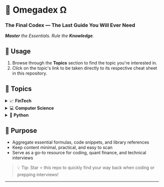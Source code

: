# 📔 Omegadex Ω 
### The Final Codex — The Last Guide You Will Ever Need
***Master** the Essentials. Rule the **Knowledge**.*  

## 🚀 Usage  
1. Browse through the **Topics** section to find the topic you're interested in.  
2. Click on the topic's link to be taken directly to its respective cheat sheet in this repository.


## 📌 Topics

<details>
<summary>📈 <strong>FinTech</strong></summary>

<details>
<summary>📃 <strong>Theory</strong></summary>    

- **Vectorized VS Event Driven BackTesting**: Compares vectorized and event-driven backtesting approaches, highlighting their differences in speed, realism, complexity, and use cases for trading strategy evaluation         
→ [vectorized_vs_eventdriven_backtesting.md](FinTech/Theory/Vectorized_vs_EventDriven_BackTesting/vectorized_vs_eventdriven_backtesting.md)  

  --- 

</details> <!-- Close Theory -->

<details>
<summary>💹 <strong>Algorithmic Trading Strategies</strong></summary>    

- **Buy and Hold Strategy**: Demonstrates how to implement and visualize a buy and hold investment strategy by calculating and plotting cumulative portfolio returns from historical stock data       
→ [buy_and_hold_strategy.ipynb](FinTech/Aglorithmic_Trading_Strategies/Buy_and_Hold_Strategy/buy_and_hold_strategy.ipynb)  

- **Support Vector Classifier Strategy**: Demonstrates how to build, evaluate, and backtest a Support Vector Classifier (SVC) trading strategy on S&P 500 data, including feature engineering, signal prediction, and cumulative returns visualization         
→ [support_vector_classifier_strategy.ipynbb](FinTech/Aglorithmic_Trading_Strategies/Support_Vector_Classifier_Strategy/support_vector_classifier_strategy.ipynb)  

  --- 

</details> <!-- Close Algorithmic Trading Strategies -->


<details>
<summary>⚙️ <strong>Options</strong></summary>    

- **Call Option Payoff**: Explains and visualizes the profit and loss profiles of call option buyers and sellers by plotting payoff graphs for a 900 strike price call on Infosys stock         
→ [call_option_payoff.ipynb](FinTech/Options/Call_Option_Payoff/call_option_payoff.ipynb)  

- **Bull Call Spread Payoff**: Explains and visualizes the bull call spread options strategy by plotting the combined payoff of a long 920 strike call and a short 940 strike call on Infosys stock          
→ [bull_call_spread_payoff.ipynb](FinTech/Options/Bull_Call_Spread_Payoff/bull_call_spread_payoff.ipynb)  

- **Bear Put Spread Payoff**: Explains and visualizes the bear put spread options strategy by plotting the combined payoff of a long 880 strike put and a short 860 strike put on Infosys stock            
→ [bear_put_spread_payoff.ipynb](FinTech/Options/Bear_Put_Spread_Payoff/bear_put_spread_payoff.ipynb) 

  --- 

</details> <!-- Close Options -->


<details>
<summary>👓 <strong>Data Visualization</strong></summary>    

- **Data_Visualization**: Time series visualization using Matplotlib, covering line plots, custom styling, multi-series charts, scatter plots, and histograms with full annotations      
→ [data_visualization.py](FinTech/Data_Visualization/data_visualization.py)  
    - Python notebook format for interactive data visualization  
    → [data_visualization.ipynb](FinTech/Data_Visualization/data_visualization.ipynb)  
- **3D Visualization**: Visualize implied volatility surfaces with 3D plotting in Python to explore the power of multi-dimensional financial data representation  
→ [3d_visualization.ipynb](FinTech/Data_Visualization/3D_Visualization/3d_visualization.ipynb)
- **Plotting Candlesticks**: Download, process, and visualize S&P 500 (SPY) historical price data as an interactive candlestick chart using Bokeh in Python    
→ [plotting_candlesticks.ipynb](FinTech/Data_Visualization/Plotting_Candlesticks/plotting_candlesticks.ipynb)
- **Bollinger Bands**: Calculate and plot Bollinger Bands for historical price data using Python and matplotlib.    
→ [bollinger_bands.ipynb](FinTech/Data_Visualization/Bollinger_Bands/bollinger_bands.ipynb)
 
  --- 

</details> <!-- Close Data Visualization -->



- **Time Value of Money (TVM)**  
Core formulas for calculating PV, FV, annuities, and interest in LATEX-style math notation format   
→ [time_value_money.md](FinTech/TVM/time_value_money.md)

  - Core formulas for calculating PV, FV, annuities, and interest in python coding format   
  → [time_value_money.py](FinTech/TVM/time_value_money.py)

- **Times Series Data**  
Key concepts and structures in time series data, including OHLCV, LTP, data granularities, and distinctions between time-related data types like cross-sectional, longitudinal, and panel data    
→ [time_series_data.md](FinTech/Time_Series_Data/time_series_data.md)

- **Libraries and SDKs for FinTech/Quant**  
  Overview of essential Python libraries, SDKs, and APIs for financial analysis, trading, and ML  
  → [libs_and_sdks.md](FinTech/libs_and_sdks/libs_and_sdks.md)

- **Quant Project Setup**  
 Provides a general template fo a clean, reproducible quant project  
→ [quant_project_setup.md](FinTech/Quant_Project_Setup/quant_project_setup.md)

- **Computing Historical Volatility**  
 Demonstrates how to calculate and visualize 20-day historical volatility for Apple stock by computing daily log returns and rolling standard deviation    
→ [computing_historical_volatility.ipynb](FinTech/Computing_Historical_Volatility/computing_historical_volatility.ipynb)



</details> <!-- Close FinTech -->

<details>
<summary>💻 <strong>Computer Science</strong></summary>

<details>
<summary>🤖 <strong>Machine Learning</strong></summary>

- **Linear Regression**  
    Explains and demonstrates linear regression using scikit-learn, covering data preparation, model training, evaluation, and visualization of results      
    → [linear_regression.ipynb](Computer_Science/Machine_Learning/Linear_Regression/linear_regression.ipynb)

- **Logistic Regression**  
  Demonstrates logistic regression using scikit-learn, including data preparation, model training, prediction, and visualization on the Iris dataset    
  → [logistic_regression.ipynb](Computer_Science/Machine_Learning/Logistic_Regression/logistic_regression.ipynb)
  
- **KNN Classification**  
  Demonstrates K-Nearest Neighbors (KNN) classification using scikit-learn, including model training, prediction, and visualization of decision boundaries on the Iris dataset        
  → [knn_classification.ipynb](Computer_Science/Machine_Learning/KNN_Classification/knn_classification.ipynb)

- **Support Vector Machine**  
  Support Vector Machine (SVM) classification using scikit-learn, including model training, hyperplane creation, and visualization of decision boundaries          
  → [support_vector_machine.ipynb](Computer_Science/Machine_Learning/Support_Vector_Machine/support_vector_machine.ipynb)

- **Random Forrest**  
  Random Forest algorithm for classification using scikit-learn, including feature engineering, model training, and accuracy evaluation on stock price data           
  → [random_forest.ipynb](Computer_Science/Machine_Learning/Random_Forest/random_forest.ipynb)

- **Artificial Neural Networks**  
  Introduces artificial neural networks and demonstrates how to use scikit-learn's MLPClassifier for classification, covering model structure, training, prediction, and key concepts for beginners          
  → [artificial_neural_networks.ipynb](Computer_Science/Machine_Learning/Artificial_Neural_Networks/artificial_neural_networks.ipynb)



</details> <!--Close Machine Learning -->

- **Logarithmic Math**  
    A clear, math-focused cheat sheet explaining how to compute and interpret logarithms (base 2 and 10) by hand, with emphasis on their role in data allocation and algorithmic complexity  
    → [logarithmic_math.md](Computer_Science/logarithmic_math/logarithmic_math.md)



</details> <!-- Close Computer Science -->

<details>
<summary>🐍 <strong>Python</strong></summary>

<details>
<summary> &nbsp;&nbsp;&nbsp;&nbsp;🔢 <strong>Numpy</strong></summary>

- **Numpy**  
Introduces NumPy, demonstrating array creation, dimensionality, and shape manipulation for efficient numerical computing in Python           
→ [numpy.ipynb](Python/Numpy/numpy.ipynb)
  - **Indexing and Slicing Arrays**  
  Demonstrates how to index, slice, and initialize NumPy arrays, including creating arrays of ones, zeros, and identity matrices             
  → [indexing_and_slicing_arrays.ipynb](Python/Numpy/Indexing_and_Slicing_Arrays/indexing_and_slicing_arrays.ipynb)
  - **Vectorization and Broadcasting Arrays**  
  NumPy's vectorization and broadcasting features for efficient array operations, including arithmetic, comparison, and logical operations across arrays of different shapes               
  → [vectorization_and_broadcasting_arrays.ipynb](Python/Numpy/Vectorization_and_Broadcasting_Arrays/vectorization_and_broadcasting_arrays.ipynb)

</details> <!-- Close Numpy -->

<details>
<summary> &nbsp;&nbsp;&nbsp;&nbsp;🐼 <strong>Pandas</strong></summary>

- **Series**  
Introduces the pandas Series data structure, demonstrates its creation, manipulation, handling of missing data, and the use of methods like apply() for element-wise operations             
→ [series.ipynb](Python/Pandas/Series/series.ipynb)

<details><summary>&nbsp;&nbsp;&nbsp;&nbsp; 🪟<strong> DataFrames </strong></summary>

- **DataFrames**: Demonstrates how to create, manipulate, and analyze pandas DataFrames, including indexing, column operations, loading data, and sorting               
→ [dataframes.ipynb](Python/Pandas/DataFrames/dataframes.ipynb)
- **Descriptive Statistical Functions**: Demonstrates how to create, manipulate, and analyze pandas DataFrames, including indexing, column operations, loading data, and sorting               
→ [descriptive_statistical_functions.ipynb](Python/Pandas/DataFrames/Descriptive_Statistical_Functions/descriptive_statistical_functions.ipynb)
- **Indexing and Missing Values**: Demonstrates how to index, select, and manipulate pandas DataFrames, including handling missing values, replacing data, and reindexing                
→ [indexing_and_missing_values.ipynb](Python/Pandas/DataFrames/Indexing_and_Missing_Values/indexing_and_missing_values.ipynb)
- **Groupby**: Demonstrates how to use pandas groupby, aggregation, transformation, filtering, merging, and concatenation to analyze and combine data in DataFrames               
→ [groupby.ipynb](Python/Pandas/DataFrames/Groupby/groupby.ipynb)

</details> <!-- Close DataFrames -->
</details> <!-- Close Pandas -->
  


<details>
<summary>&nbsp;&nbsp;&nbsp;&nbsp;📊 <strong>Data Structures</strong></summary>

<details>
<summary>&nbsp;&nbsp;&nbsp;&nbsp;📖 <strong>Dictionaries</strong></summary>

- **Dictionaries**    
  A quick-reference Python cheatsheet for core dictionary operations including length, key/value access, deletion, popping, sorting, and clearing        
  → [dictionaries.py](Python/Data_Structures/Dictionaries/dictionaries.py)

  - **Dictionary Indexing and Access**  
  Covers concise, practical techniques for accessing, indexing, and navigating Python dictionaries, including nested data and safe retrieval methods    
    → [dictionary_indexing_and_access.py](Python/Data_Structures/Dictionaries/Dictionary_Indexing_And_Access/dictionary_indexing_and_access.py)

</details> <!-- Close Dictionaries -->

<details>
<summary>&nbsp;&nbsp;&nbsp;&nbsp;📋 <strong>Lists</strong></summary>

- **List Indexing and Access**  
  Techniques for accessing list elements, slicing, reverse indexing, and dictionary comparison  
  → [list_indexing_and_access.py](Python/Data_Structures/Lists/list_indexing_and_access/list_indexing_and_access.py)

- **List Manipulation**  
  Built-in list methods for adding, removing, updating, and sorting elements    
  → [list_manipulation.py](Python/Data_Structures/Lists/list_manipulation/list_manipulation.py)

</details> <!-- Close Lists -->


- **Data Structures Overview**  
  Concise reference for core Python data structures, their usage, and common operations. Stacks, Queues, and Trees         
  → [data_structures_overview.py](Python/Data_Structures/data_structures_overview.py)

- **Tuples and Sets**  
  A compact reference covering the fundamentals of Python tuples and sets, their creation, properties, and key operations like union, intersection, and immutability rules      
  → [tuples_and_sets.py](Python/Data_Structures/Tuples_and_Sets/tuples_and_sets.py)


</details> <!-- Close Data Structures -->

- **Lambda**  
  Explains Python's lambda (anonymous) functions and demonstrates their use with map() and filter() for concise data processing         
  → [lambda.ipynb](Python/Lambda/lambda.ipynb)
- **Conditional Statements**  
Explains Python conditional statements, demonstrating the use of if, elif, and else blocks to control program flow based on conditions       
→ [conditional_statements.ipynb](Python/Conditional_Statements/conditional_statements.ipynb)
- **Loops**  
Explains how to use for and while loops in Python to iterate over sequences and execute code blocks multiple times based on conditions         
→ [loops.ipynb](Python/Loops/loops.ipynb)

</details> <!-- Close Python -->



## 🎯 Purpose

- Aggregate essential formulas, code snippets, and library references  
- Keep content minimal, practical, and easy to scan  
- Serve as a go-to resource for coding, quant finance, and technical interviews


> 💡 Tip: Star ⭐ this repo to quickly find your way back when coding or prepping interviews!

---
